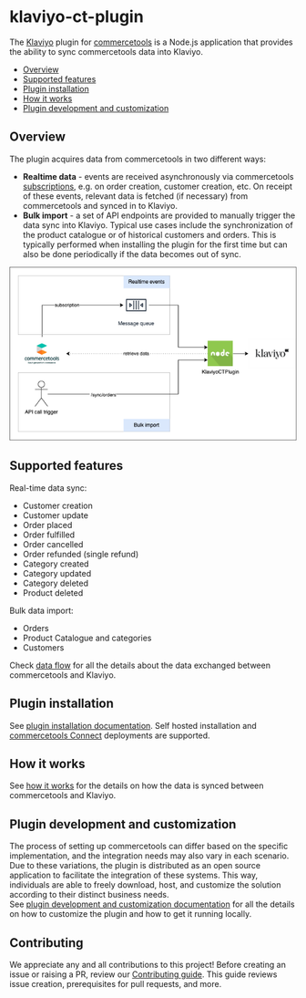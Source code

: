 # klaviyo-ct-plugin

The [Klaviyo](https://www.klaviyo.com/) plugin for [commercetools](https://commercetools.com/) is a Node.js application
that provides the ability to sync commercetools data into Klaviyo.

<!-- START doctoc generated TOC please keep comment here to allow auto update -->
<!-- DON'T EDIT THIS SECTION, INSTEAD RE-RUN doctoc TO UPDATE -->

- [Overview](#overview)
- [Supported features](#supported-features)
- [Plugin installation](#plugin-installation)
- [How it works](#how-it-works)
- [Plugin development and customization](#plugin-development-and-customization)

<!-- END doctoc generated TOC please keep comment here to allow auto update -->

## Overview

The plugin acquires data from commercetools in two different ways:

- **Realtime data** - events are received asynchronously via
  commercetools [subscriptions](https://docs.commercetools.com/api/projects/subscriptions),
  e.g. on order creation, customer creation, etc. On receipt of these events, relevant data is fetched (if necessary)
  from commercetools and synced in to Klaviyo.
- **Bulk import** - a set of API endpoints are provided to manually trigger the data sync into Klaviyo. Typical use
  cases include the synchronization of the product catalogue or of historical customers and orders. This is typically
  performed when installing the plugin for the first time but can also be done periodically if the data becomes out of
  sync.

![Klaviyo CT Plugin architecture](./plugin/docs/img/arch_diagram.png "Klaviyo Commercetools Plugin Architecture")

## Supported features

Real-time data sync:

- Customer creation
- Customer update
- Order placed
- Order fulfilled
- Order cancelled
- Order refunded (single refund)
- Category created
- Category updated
- Category deleted
- Product deleted

Bulk data import:

- Orders
- Product Catalogue and categories
- Customers

Check [data flow](plugin/docs/plugin-development-customization.md#data-flow) for all the details about the data exchanged
between commercetools and Klaviyo.

## Plugin installation

See [plugin installation documentation](plugin/docs/plugin-installation.md). Self hosted installation and [commercetools Connect](https://docs.commercetools.com/connect) deployments are supported.

## How it works

See [how it works](plugin/docs/how-it-works.md) for the details on how the data is synced between commercetools and Klaviyo.

## Plugin development and customization

The process of setting up commercetools can differ based on the specific implementation, and the integration needs may
also vary in each scenario. Due to these variations, the plugin is distributed as an open source application to
facilitate the integration of these systems. This way, individuals are able to freely download, host, and customize the
solution according to their distinct business needs.  
See [plugin development and customization documentation](plugin/docs/plugin-development-customization.md) for all the details
on how to customize the plugin and how to get it running locally.

## Contributing

We appreciate any and all contributions to this project! Before creating an issue or raising a PR, review our
[Contributing guide](./plugin/docs/CONTRIBUTING.md). This guide reviews issue creation, prerequisites for pull requests, and
more.
